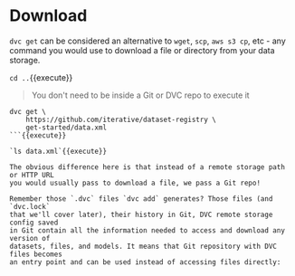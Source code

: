# Download

`dvc get` can be considered an alternative to `wget`, `scp`, `aws s3 cp`, etc -
any command you would use to download a file or directory from your data
storage.

`cd ..`{{execute}}

> You don't need to be inside a Git or DVC repo to execute it

```
dvc get \
    https://github.com/iterative/dataset-registry \
    get-started/data.xml
```{{execute}}

`ls data.xml`{{execute}}

The obvious difference here is that instead of a remote storage path or HTTP URL
you would usually pass to download a file, we pass a Git repo!

Remember those `.dvc` files `dvc add` generates? Those files (and `dvc.lock`
that we'll cover later), their history in Git, DVC remote storage config saved
in Git contain all the information needed to access and download any version of
datasets, files, and models. It means that Git repository with DVC files becomes
an entry point and can be used instead of accessing files directly:
